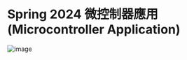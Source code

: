 # Spring 2024 微控制器應用 (Microcontroller Application)

![image](https://github.com/218chen/mc2024/assets/161191289/01dee1a0-26ce-43cc-baa2-c9b0677d2531)

